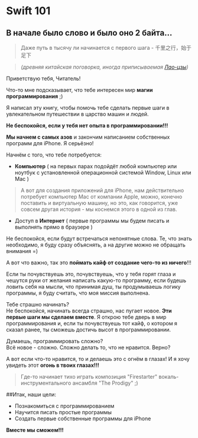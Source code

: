 # Swift 101

## В начале было слово и было оно 2 байта...

> Даже путь в тысячу ли начинается с первого шага - 千里之行，始于足下 
  
> *(древняя китайская поговорка, иногда приписываемая [Лао-цзы](https://ru.wikiquote.org/wiki/%D0%9B%D0%B0%D0%BE-%D1%86%D0%B7%D1%8B))*

Приветствую тебя, Читатель!

Что-то мне подсказывает, что тебе интересен мир **магии программирования** ;)
  
Я написал эту книгу, чтобы помочь тебе сделать первые шаги в увлекательном путешествии в царство машин и людей.

**Не беспокойся, если у тебя нет опыта в программировании!!!**

**Мы начнем с самых азов** и закончим написанием собственных программ для iPhone. Я серьёзно!

Начнём с того, что тебе потребуется:

* **Компьютер** ( на первых парах подойдёт любой компьютер или ноутбук с установленной операционной системой Window, Linux или Mac )  
> А вот для создания приложений для iPhone, нам действительно потребует компьютер Mac от компании Apple, можно, конечно поставить и виртуальную машину, но это, как говорится, уже совсем другая история - мы коснемся этого в одной из глав.

* Доступ в **Интернет** ( первые программы мы будем писать и выполнять прямо в браузере )

Не беспокойся, если будут встречаться непонятные слова. Те, что знать необходимо, я буду сразу объяснять, а на другие можно не обращать внимания =)

А вот что важно, так это **поймать кайф от создание чего-то из ничего**!!!

Если ты почувствуешь это, почувствуешь, что у тебя горят глаза и чешутся руки от желания написать какую-то программу, если будешь ловить себя на мысли, что принимая душ, ты продумываешь логику программы, я буду считать, что моя миссия выполнена.

Тебе страшно начинать?  
Не беспокойся, начинать всегда страшно, нас пугает новое. **Эти первые шаги мы сделаем вместе**. Я открою тебе дверь в мир программирования и, если ты почувствуешь тот кайф, о котором я сказал ранее, ты сможешь достичь высот в программировании.

Думаешь, программировать сложно?  
Всё новое - сложно.
Сложно делать то, что не нравится. Верно?

А вот если что-то нравится, то и делаешь это с огнём в глазах!
И я хочу увидеть этот **огонь в твоих глазах!!!** 
> Где-то начинает тихо играть композиция "Firestarter" вокаль-инструментального ансамбля "The Prodigy" ;)
  
##Итак, наши цели:
* Познакомиться с программированием
* Научится писать простые программы
* Создать первые собственные программы для iPhone

**Вместе мы сможем!!!**
